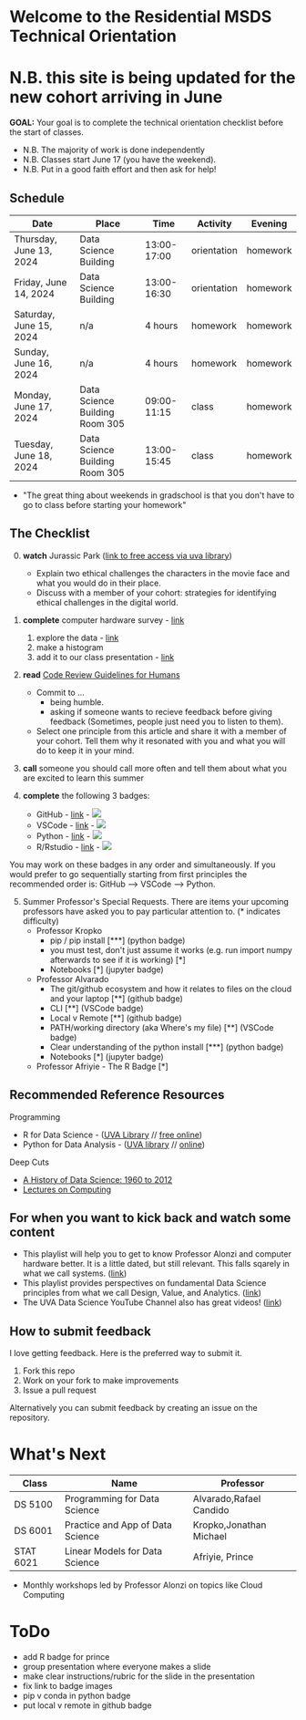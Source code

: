 # Welcome to the Residential MSDS Technical Orientation

# N.B. this site is being updated for the new cohort arriving in June


**GOAL:** Your goal is to complete the technical orientation checklist before the start of classes.

* N.B. The majority of work is done independently
* N.B. Classes start June 17 (you have the weekend).
* N.B. Put in a good faith effort and then ask for help!

## Schedule
| Date | Place | Time | Activity | Evening |
|----------------------|----------|---------------|-|-|
| Thursday, June 13, 2024 | Data Science Building | 13:00-17:00 | orientation | homework | 
| Friday, June 14, 2024 | Data Science Building | 13:00-16:30 | orientation | homework |
| Saturday, June 15, 2024 | n/a | 4 hours | homework | homework |
| Sunday, June 16, 2024 | n/a | 4 hours | homework | homework |
| Monday, June 17, 2024 | Data Science Building Room 305 | 09:00-11:15 | class | homework |
| Tuesday, June 18, 2024 | Data Science Building Room 305 | 13:00-15:45 | class | homework |

* "The great thing about weekends in gradschool is that you don't have to go to class before starting your homework"

## The Checklist

0. **watch** Jurassic Park ([link to free access via uva library](https://digitalcampus-swankmp-net.proxy1.library.virginia.edu/uva296909/play/bafece83e07de665?referrer=marc))

    * Explain two ethical challenges the characters in the movie face and what you would do in their place.
    * Discuss with a member of your cohort: strategies for identifying ethical challenges in the digital world.

1. **complete** computer hardware survey - [link](https://forms.gle/z5abzLzQNCfxoTPY7)
    1. explore the data - [link](https://myuva-my.sharepoint.com/:x:/g/personal/lpa2a_virginia_edu/EaYgPuweO6ZEp-_ZCOWog_UBKtd5dbV6BP46WCtzbxQTpw?e=NrqFd6)
    2. make a histogram
    3. add it to our class presentation - [link](https://myuva-my.sharepoint.com/:p:/g/personal/lpa2a_virginia_edu/EdRujYxJ1zdBhbB4UI9K7kgBy9Lwpyo6rBhPUnW6AN4hCA?e=bLChpY) 

2. **read** [Code Review Guidelines for Humans](https://phauer.com/2018/code-review-guidelines/)

    * Commit to ...
      * being humble.
      * asking if someone wants to recieve feedback before giving feedback (Sometimes, people just need you to listen to them).
    * Select one principle from this article and share it with a member of your cohort. Tell them why it resonated with you and what you will do to keep it in your mind.

3. **call** someone you should call more often and tell them about what you are excited to learn this summer

4. **complete** the following 3 badges:

    * GitHub - [link](https://github.com/UVADS/orientation-technical/blob/main/badges/github.md) - ![](https://github.com/UVADS/orientation-technical/blob/main/content/images/github-badge.png)
    * VSCode - [link](https://github.com/UVADS/orientation-technical/blob/main/badges/vscode.md) - ![](https://github.com/UVADS/orientation-technical/blob/main/content/images/vscode-badge.png)
    * Python - [link](https://github.com/UVADS/orientation-technical/blob/main/badges/python.md) - ![](https://github.com/UVADS/orientation-technical/blob/main/content/images/python-badge.png)
    * R/Rstudio - [link](https://github.com/UVADS/orientation-technical/blob/main/badges/RStudio.md) - ![](https://github.com/UVADS/orientation-technical/blob/main/content/images/rstudio-token.png)

You may work on these badges in any order and simultaneously. If you would prefer to go sequentially starting from first principles the recommended order is: GitHub --> VSCode --> Python.

5. Summer Professor's Special Requests. There are items your upcoming professors have asked you to pay particular attention to. (* indicates difficulty)
   * Professor Kropko
      * pip / pip install [***] (python badge)
      * you must test, don't just assume it works (e.g. run import numpy afterwards to see if it is working) [*]
      * Notebooks [*] (jupyter badge)
   * Professor Alvarado
      * The git/github ecosystem and how it relates to files on the cloud and your laptop [**] (github badge)
      * CLI [**] (VSCode badge)
      * Local v Remote [**] (github badge)
      * PATH/working directory (aka Where's my file) [**] (VSCode badge)
      * Clear understanding of the python install [***] (python badge)
      * Notebooks [*] (jupyter badge)
   * Professor Afriyie - The R Badge [*]

## Recommended Reference Resources
Programming
* R for Data Science - ([UVA Library](https://learning.oreilly.com/library/view/r-for-data/9781491910382/?ar) // [free online](https://r4ds.hadley.nz/))
* Python for Data Analysis - ([UVA library](https://learning.oreilly.com/library/view/python-for-data/9781491957653/?ar) // [online](https://wesmckinney.com/pages/book.html))

Deep Cuts
* [A History of Data Science: 1960 to 2012](https://arxiv.org/abs/2311.03292)
* [Lectures on Computing](http://galileo.phys.virginia.edu/compfac/courses/)

## For when you want to kick back and watch some content
* This playlist will help you to get to know Professor Alonzi and computer hardware better. It is a little dated, but still relevant. This falls sqarely in what we call systems. ([link](https://www.youtube.com/watch_videos?video_ids=X1ZfpZ3HSwI,WU4t3PHhfks,BRu1qMgSy0g,1Iop9dgnY-M,KK4OKZzkLBA,Ry1QMUyq9lA,Dg8_gTOdnlY,sNb0t9AVd5s,n0TUIQbOi7A,k9hm8S4iCdQ))
* This playlist provides perspectives on fundamental Data Science principles from what we call Design, Value, and Analytics. ([link](https://www.youtube.com/watch_videos?video_ids=Sm5xF-UYgdg,UG_X_7g63rY,IYRhCZ0vvFQ,PFDu9oVAE-g,18MZmVDv7uo,jG7vhMMXagQ,sFIDCtRX_-o,HZGCoVF3YvM))
* The UVA Data Science YouTube Channel also has great videos! ([link](https://www.youtube.com/watch?v=m0t9SVI4We4))


## How to submit feedback
I love getting feedback. Here is the preferred way to submit it.
1. Fork this repo
2. Work on your fork to make improvements
3. Issue a pull request

Alternatively you can submit feedback by creating an issue on the repository.

# What's Next
| Class | Name  | Professor |
|-------|-------|-----------|
| DS 5100   |Programming for Data Science     | Alvarado,Rafael Candido | first 4 weeks
| DS 6001   |Practice and App of Data Science | Kropko,Jonathan Michael | full 8 weeks
| STAT 6021 |Linear Models for Data Science   | Afriyie, Prince         | second 4 weeks

* Monthly workshops led by Professor Alonzi on topics like Cloud Computing





# ToDo

* add R badge for prince
* group presentation where everyone makes a slide
* make clear instructions/rubric for the slide in the presentation
* fix link to badge images
* pip v conda in python badge
* put local v remote in github badge
